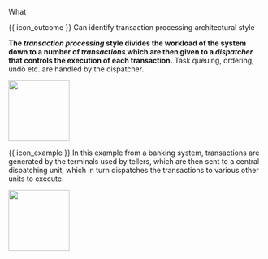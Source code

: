 <span id="title">What</span>

<span id="prereqs"></span>

<span id="outcomes">{{ icon_outcome }} Can identify transaction processing architectural style</span>

<div id="body">

**The _transaction processing_ style divides the workload of the system down to a number of _transactions_ which are then given to a _dispatcher_ that controls the execution of each transaction.** Task queuing, ordering, undo etc. are handled by the dispatcher.

<img src="{{baseUrl}}/architecture/architecturalStyles/transactionProcessing/what/images/transactionProcessing.png" height="120" />

<box>

{{ icon_example }} In this example from a banking system, transactions are generated by the terminals used by <tooltip content="employees of a bank who deal directly with customers">tellers</tooltip>, which are then sent to a central dispatching unit, which in turn dispatches the transactions to various other units to execute.

<img src="{{baseUrl}}/architecture/architecturalStyles/transactionProcessing/what/images/transactionProcessingExamples.png" height="120" />

</box>

</div>

<div id="extras">
</div>
